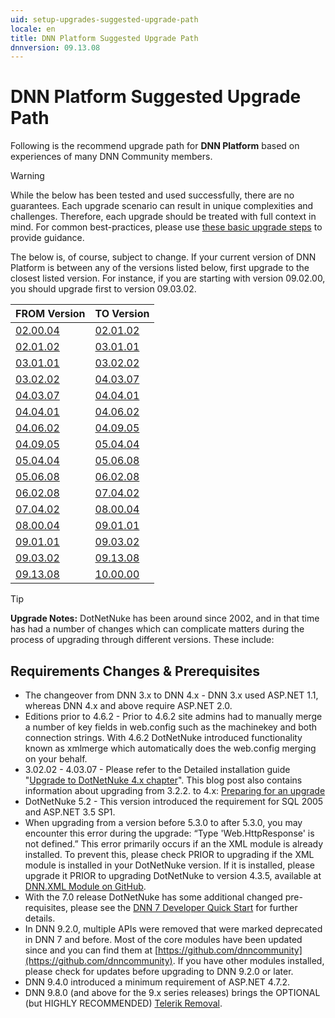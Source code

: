 ```yaml
---
uid: setup-upgrades-suggested-upgrade-path
locale: en
title: DNN Platform Suggested Upgrade Path
dnnversion: 09.13.08
---
```


# DNN Platform Suggested Upgrade Path
Following is the recommend upgrade path for **DNN Platform** based on experiences of many DNN Community members.

> [!WARNING]
> While the below has been tested and used successfully, there are no guarantees. Each upgrade scenario can result in unique complexities and challenges. Therefore, each upgrade should be treated with full context in mind. For common best-practices, please use [these basic upgrade steps](xref:setup-upgrades) to provide guidance.

The below is, of course, subject to change. If your current version of DNN Platform is between any of the versions listed below, first upgrade to the closest listed version. For instance, if you are starting with version 09.02.00, you should upgrade first to version 09.03.02.

|**FROM Version**|**TO Version**|
|---|---|
|[02.00.04](https://github.com/dnnsoftware/Dnn.Releases.Archive.2x/tree/master/02.00.04)|[02.01.02](https://github.com/dnnsoftware/Dnn.Releases.Archive.2x/tree/master/02.01.02)|
|[02.01.02](https://github.com/dnnsoftware/Dnn.Releases.Archive.2x/tree/master/02.01.02)|[03.01.01](https://github.com/dnnsoftware/Dnn.Releases.Archive.3x/tree/master/03.01.01)|
|[03.01.01](https://github.com/dnnsoftware/Dnn.Releases.Archive.3x/tree/master/03.01.01)|[03.02.02](https://github.com/dnnsoftware/Dnn.Releases.Archive.3x/tree/master/03.02.02)|
|[03.02.02](https://github.com/dnnsoftware/Dnn.Releases.Archive.3x/tree/master/03.02.02)|[04.03.07](https://github.com/dnnsoftware/Dnn.Releases.Archive.4x/tree/master/04.03.07)|
|[04.03.07](https://github.com/dnnsoftware/Dnn.Releases.Archive.4x/tree/master/04.03.07)|[04.04.01](https://github.com/dnnsoftware/Dnn.Releases.Archive.4x/tree/master/04.04.01)|
|[04.04.01](https://github.com/dnnsoftware/Dnn.Releases.Archive.4x/tree/master/04.04.01)|[04.06.02](https://github.com/dnnsoftware/Dnn.Releases.Archive.4x/tree/master/04.06.02)|
|[04.06.02](https://github.com/dnnsoftware/Dnn.Releases.Archive.4x/tree/master/04.06.02)|[04.09.05](https://github.com/dnnsoftware/Dnn.Releases.Archive.4x/tree/master/04.09.05)|
|[04.09.05](https://github.com/dnnsoftware/Dnn.Releases.Archive.4x/tree/master/04.09.05)|[05.04.04](https://github.com/dnnsoftware/Dnn.Releases.Archive.5x/tree/master/05.04.04)|
|[05.04.04](https://github.com/dnnsoftware/Dnn.Releases.Archive.5x/tree/master/05.04.04)|[05.06.08](https://github.com/dnnsoftware/Dnn.Releases.Archive.5x/tree/master/05.06.08)|
|[05.06.08](https://github.com/dnnsoftware/Dnn.Releases.Archive.5x/tree/master/05.06.08)|[06.02.08](https://github.com/dnnsoftware/Dnn.Releases.Archive.6x/tree/master/06.02.08)|
|[06.02.08](https://github.com/dnnsoftware/Dnn.Releases.Archive.6x/tree/master/06.02.08)|[07.04.02](https://github.com/dnnsoftware/Dnn.Releases.Archive.7x/tree/master/07.04.02)|
|[07.04.02](https://github.com/dnnsoftware/Dnn.Releases.Archive.7x/tree/master/07.04.02)|[08.00.04](https://github.com/dnnsoftware/Dnn.Releases.Archive.8x/tree/master/08.00.04)|
|[08.00.04](https://github.com/dnnsoftware/Dnn.Releases.Archive.8x/tree/master/08.00.04)|[09.01.01](https://github.com/dnnsoftware/Dnn.Platform/releases/tag/v9.1.1)|
|[09.01.01](https://github.com/dnnsoftware/Dnn.Platform/releases/tag/v9.1.1)|[09.03.02](https://github.com/dnnsoftware/Dnn.Platform/releases/tag/v9.3.2)|
|[09.03.02](https://github.com/dnnsoftware/Dnn.Platform/releases/tag/v9.3.2)|[09.13.08](https://github.com/dnnsoftware/Dnn.Platform/releases/tag/v9.13.8)|
|[09.13.08](https://github.com/dnnsoftware/Dnn.Platform/releases/tag/v9.13.8)|[10.00.00](https://github.com/dnnsoftware/Dnn.Platform/releases/tag/v10.0.0)|

> [!TIP]
> **Upgrade Notes:** DotNetNuke has been around since 2002, and in that time has had a number of changes which can complicate matters during the process of upgrading through different versions. These include:

## Requirements Changes & Prerequisites
- The changeover from DNN 3.x to DNN 4.x - DNN 3.x used ASP.NET 1.1, whereas DNN 4.x and above require ASP.NET 2.0.
- Editions prior to 4.6.2 - Prior to 4.6.2 site admins had to manually merge a number of key fields in web.config such as the machinekey and both connection strings. With 4.6.2 DotNetNuke introduced functionality known as xmlmerge which automatically does the web.config merging on your behalf.
- 3.02.02 - 4.03.07 - Please refer to the Detailed installation guide "[Upgrade to DotNetNuke 4.x chapter](https://www.dnnsoftware.com/LinkClick.aspx?fileticket=gOZGbvrVKJw%3d&tabid=478&mid=857)". This blog post also contains information about upgrading from 3.2.2. to 4.x: [Preparing for an upgrade](https://www.dnnsoftware.com/community-blog/cid/135317/preparing-for-an-upgrade)
- DotNetNuke 5.2 - This version introduced the requirement for SQL 2005 and ASP.NET 3.5 SP1.
- When upgrading from a version before 5.3.0 to after 5.3.0, you may encounter this error during the upgrade: “Type 'Web.HttpResponse' is not defined.” This error primarily occurs if an the XML module is already installed. To prevent this, please check PRIOR to upgrading if the XML module is installed in your DotNetNuke version. If it is installed, please upgrade it PRIOR to upgrading DotNetNuke to version 4.3.5, available at [DNN.XML Module on GitHub](https://github.com/DNNCommunity/DNN.XML).
- With the 7.0 release DotNetNuke has some additional changed pre-requisites, please see the [DNN 7 Developer Quick Start](https://www.dnnsoftware.com/wiki/dotnetnuke-70-developer-quick-start#Pre-requisites_0) for further details.
- In DNN 9.2.0, multiple APIs were removed that were marked deprecated in DNN 7 and before. Most of the core modules have been updated since and you can find them at [https://github.com/dnncommunity](https://github.com/dnncommunity). If you have other modules installed, please check for updates before upgrading to DNN 9.2.0 or later.
- DNN 9.4.0 introduced a minimum requirement of ASP.NET 4.7.2.
- DNN 9.8.0 (and above for the 9.x series releases) brings the OPTIONAL (but HIGHLY RECOMMENDED) [Telerik Removal](xref:setup-telerik-removal).

